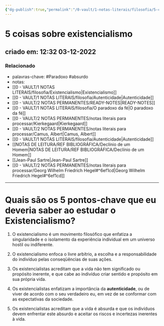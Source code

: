 ```yaml
---
{"dg-publish":true,"permalink":"/0-vault/1-notas-literais/filosofia/5-coisas-sobre-existencialismo/","tags":["Paradoxo","absurdo"],"dgHomeLink":true,"dgShowLocalGraph":true,"dgShowFileTree":true,"noteIcon":""}
---
```


# 5 coisas sobre existencialismo
## criado em: 12:32 03-12-2022

### Relacionado
- palavras-chave: #Paradoxo #absurdo 
- notas: 
- [[0 - VAULT/1 NOTAS LITERAIS/filosofia/Existencialismo\|Existencialismo]]
- [[0 - VAULT/1 NOTAS LITERAIS/filosofia/Autenticidade\|Autenticidade]]
- [[0 - VAULT/2 NOTAS PERMANENTES/READY-NOTES\|READY-NOTES]]
- [[0 - VAULT/1 NOTAS LITERAIS/filosofia/O paradoxo da fé\|O paradoxo da fé]]
- [[0 - VAULT/2 NOTAS PERMANENTES/notas literais para processar/Kierkegaard\|Kierkegaard]]
- [[0 - VAULT/2 NOTAS PERMANENTES/notas literais para processar/Camus, Albert\|Camus, Albert]]
- [[0 - VAULT/1 NOTAS LITERAIS/filosofia/Autenticidade\|Autenticidade]]
- [[NOTAS DE LEITURA/REF BIBLIOGRÁFICA/Declínio de um Homem\|NOTAS DE LEITURA/REF BIBLIOGRÁFICA/Declínio de um Homem]]
- [[Jean-Paul Sartre\|Jean-Paul Sartre]]
- [[0 - VAULT/2 NOTAS PERMANENTES/notas literais para processar/Georg Wilhelm Friedrich Hegel#^6ef1cd\|Georg Wilhelm Friedrich Hegel#^6ef1cd]]
---
# Quais são os 5 pontos-chave que eu deveria saber ao estudar o Existencialismo?

1. O existencialismo é um movimento filosófico que enfatiza a singularidade e o isolamento da experiência individual em um universo hostil ou indiferente.

2. O existencialismo enfoca o livre arbítrio, a escolha e a responsabilidade do indivíduo pelas conseqüências de suas ações.

3. Os existencialistas acreditam que a vida não tem significado ou propósito inerente, e que cabe ao indivíduo criar sentido e propósito em sua própria vida.

4. Os existencialistas enfatizam a importância da **autenticidade**, ou de viver de acordo com o seu verdadeiro eu, em vez de se conformar com as expectativas da sociedade.

5. Os existencialistas acreditam que a vida é absurda e que os indivíduos devem enfrentar este absurdo e aceitar os riscos e incertezas inerentes à vida.